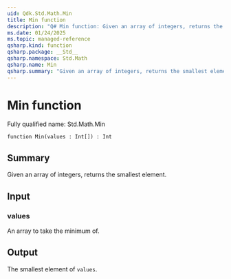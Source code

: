 ```yaml
---
uid: Qdk.Std.Math.Min
title: Min function
description: "Q# Min function: Given an array of integers, returns the smallest element."
ms.date: 01/24/2025
ms.topic: managed-reference
qsharp.kind: function
qsharp.package: __Std__
qsharp.namespace: Std.Math
qsharp.name: Min
qsharp.summary: "Given an array of integers, returns the smallest element."
---
```


# Min function

Fully qualified name: Std.Math.Min

```qsharp
function Min(values : Int[]) : Int
```

## Summary
Given an array of integers, returns the smallest element.

## Input
### values
An array to take the minimum of.

## Output
The smallest element of `values`.
